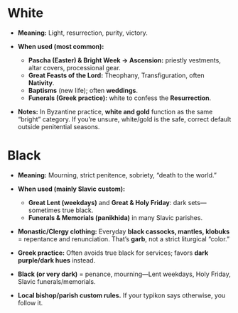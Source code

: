 # White

* **Meaning:** Light, resurrection, purity, victory.
* **When used (most common):**

  * **Pascha (Easter) & Bright Week → Ascension:** priestly vestments, altar covers, processional gear.
  * **Great Feasts of the Lord:** Theophany, Transfiguration, often **Nativity**.
  * **Baptisms** (new life); often **weddings**.
  * **Funerals (Greek practice):** white to confess the **Resurrection**.
* **Notes:** In Byzantine practice, **white and gold** function as the same “bright” category. If you’re unsure, white/gold is the safe, correct default outside penitential seasons.

# Black

* **Meaning:** Mourning, strict penitence, sobriety, “death to the world.”
* **When used (mainly Slavic custom):**

  * **Great Lent (weekdays)** and **Great & Holy Friday**: dark sets—sometimes true black.
  * **Funerals & Memorials (panikhida)** in many Slavic parishes.
* **Monastic/Clergy clothing:** Everyday **black cassocks, mantles, klobuks** = repentance and renunciation. That’s **garb**, not a strict liturgical “color.”
* **Greek practice:** Often avoids true black for services; favors **dark purple/dark hues** instead.

* **Black (or very dark)** = penance, mourning—Lent weekdays, Holy Friday, Slavic funerals/memorials.
* **Local bishop/parish custom rules.** If your typikon says otherwise, you follow it.
